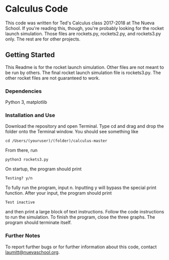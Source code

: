 # Calculus Code

This code was written for Ted's Calculus class 2017-2018 at The Nueva School. If you're reading this, though, you're probably looking for the rocket launch simulation. Those files are rockets.py, rockets2.py, and rockets3.py only. The rest are for other projects.

## Getting Started

This Readme is for the rocket launch simulation. Other files are not meant to be run by others.
The final rocket launch simulation file is rockets3.py. The other rocket files are not guaranteed to work.

### Dependencies

Python 3, matplotlib

### Installation and Use

Download the repository and open Terminal. Type cd and drag and drop the folder onto the Terminal window. You should see something like

```
cd /Users/(youruser)/(folder)/calculus-master 
```
From there, run

```
python3 rockets3.py
```

On startup, the program should print

```
Testing? y/n
```
To fully run the program, input n. Inputting y will bypass the special print function.
After your input, the program should print

```
Test inactive
```
and then print a large block of text instructions. Follow the code instructions to run the simulation. To finish the program, close the three graphs. The program should terminate itself.

### Further Notes

To report further bugs or for further information about this code, contact laumitt@nuevaschool.org.
